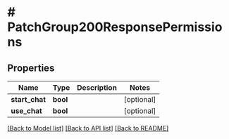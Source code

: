 # # PatchGroup200ResponsePermissions

## Properties

Name | Type | Description | Notes
------------ | ------------- | ------------- | -------------
**start_chat** | **bool** |  | [optional]
**use_chat** | **bool** |  | [optional]

[[Back to Model list]](../../README.md#models) [[Back to API list]](../../README.md#endpoints) [[Back to README]](../../README.md)
